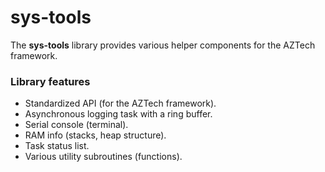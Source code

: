 
# sys-tools

The **sys-tools** library provides various helper components for the AZTech framework.

### Library features

- Standardized API (for the AZTech framework).
- Asynchronous logging task with a ring buffer.
- Serial console (terminal).
- RAM info (stacks, heap structure).
- Task status list.
- Various utility subroutines (functions).